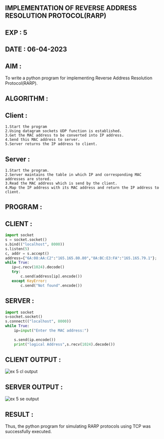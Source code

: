 ## IMPLEMENTATION OF REVERSE ADDRESS RESOLUTION PROTOCOL(RARP)
## EXP : 5
## DATE : 06-04-2023
## AIM :
To write a python program for implementing Reverse Address Resolution Protocol(RARP).

## ALGORITHM :
## Client :
```
1.Start the program
2.Using datagram sockets UDP function is established.
3.Get the MAC address to be converted into IP address.
4.Send this MAC address to server.
5.Server returns the IP address to client.
```
## Server :
```
1.Start the program.
2.Server maintains the table in which IP and corresponding MAC addresses are stored.
3.Read the MAC address which is send by the client.
4.Map the IP address with its MAC address and return the IP address to client.
```
## PROGRAM :
## CLIENT :
```python
import socket
s = socket.socket()
s.bind(("localhost", 8000))
s.listen(5)
c, addr = s.accept()
address={"6A:08:AA:C2":"165.165.80.80","8A:BC:E3:FA":"165.165.79.1"};
while True:
   ip=c.recv(1024).decode()
   try:
       c.send(address[ip].encode())
   except KeyError:
       c.send("Not found".encode())
```        
## SERVER :
```python
import socket
s=socket.socket()
s.connect(("localhost", 8000))
while True:
    ip=input("Enter the MAC address:")
     
    s.send(ip.encode())
    print("logical Address",s.recv(1024).decode())
```    
## CLIENT OUTPUT :
![ex 5 cl output](https://github.com/MrSanthosh-dev/EX-5/assets/117916573/24d756a4-2f2c-48a5-8f65-dace7429a75b)

## SERVER OUTPUT :

![ex 5 se output](https://github.com/MrSanthosh-dev/EX-5/assets/117916573/5c332682-8a9a-4085-a42b-42595f5636b9)

## RESULT :
Thus, the python program for simulating RARP protocols using TCP was successfully executed.
